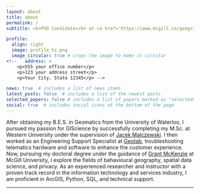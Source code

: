 ```yaml
---
layout: about
title: about
permalink: /
subtitle: <b>PhD Candidate</b> at <a href='https://www.mcgill.ca/geography/'>McGill Geography</a>

profile:
  align: right
  image: profile_hz.png
  image_circular: true # crops the image to make it circular
<!--   address: >
    <p>555 your office number</p>
    <p>123 your address street</p>
    <p>Your City, State 12345</p> -->

news: true  # includes a list of news items
latest_posts: false  # includes a list of the newest posts
selected_papers: false # includes a list of papers marked as "selected={true}"
social: true  # includes social icons at the bottom of the page
---
```


After obtaining my B.E.S. in Geomatics from the University of Waterloo, I pursued my passion for GIScience by successfully completing my M.Sc. at Western University under the supervision of [Jacek Malczewski](https://geoenvironment.uwo.ca/people/faculty/malczewski_jacek.html). I then worked as an Engineering Support Specialist at [Geotab](https://www.geotab.com/), troubleshooting telematics hardware and software to enhance the customer experience. Now, pursuing my doctoral degree under the guidance of [Grant McKenzie](https://www.mcgill.ca/geography/mckenzie) at McGill University, I explore the fields of behavioural geography, spatial data science, and privacy. As an experienced researcher and instructor with a proven track record in the information technology and services industry, I am proficient in ArcGIS, Python, SQL, and technical support. 

***

<!-- Write your biography here. Tell the world about yourself. Link to your favorite [subreddit](http://reddit.com). You can put a picture in, too. The code is already in, just name your picture `prof_pic.jpg` and put it in the `img/` folder.

Put your address / P.O. box / other info right below your picture. You can also disable any of these elements by editing `profile` property of the YAML header of your `_pages/about.md`. Edit `_bibliography/papers.bib` and Jekyll will render your [publications page](/al-folio/publications/) automatically.

Link to your social media connections, too. This theme is set up to use [Font Awesome icons](http://fortawesome.github.io/Font-Awesome/) and [Academicons](https://jpswalsh.github.io/academicons/), like the ones below. Add your Facebook, Twitter, LinkedIn, Google Scholar, or just disable all of them.
 -->